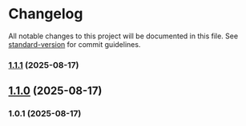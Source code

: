 # Changelog

All notable changes to this project will be documented in this file. See [standard-version](https://github.com/conventional-changelog/standard-version) for commit guidelines.

### [1.1.1](https://github.com/info866/my-gas-project/compare/v1.1.0...v1.1.1) (2025-08-17)

## [1.1.0](///compare/v1.0.1...v1.1.0) (2025-08-17)

### 1.0.1 (2025-08-17)
